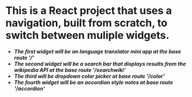 # This is a React project that uses a navigation, built from scratch, to switch between muliple widgets.
* ***The first widget will be an language translator mini app at the base route '/'***
* ***The second widget will be a search bar that displays results from the wikipedia API at the base route '/searchwiki'***
* ***The third will be dropdown color picker at base route '/color'***
* ***The fourth widget will be an accordion style notes at base route '/accordion'***


